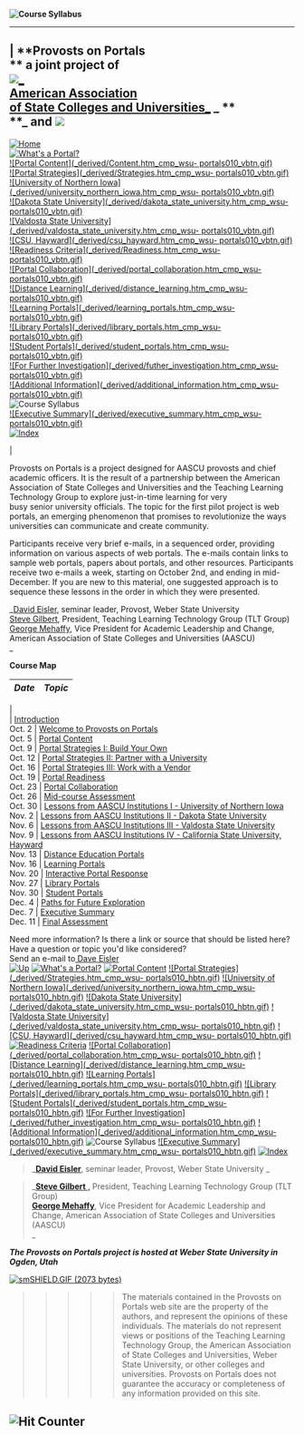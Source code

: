 **![Course Syllabus](_derived/course_map.htm_cmp_wsu-portals010_bnr.gif)**

  
  
  
---  
  
| **Provosts on Portals  
** a joint project of  
  [ ![](images/aascu_blue_small.gif)**_  
American Association  
of State Colleges and Universities_**](http://www.aascu.org) _ **  
**_ and [![](images/tlt_words2.gif)](http://www.tltgroup.org/)  
---  
  


[![Home](_derived/home_cmp_wsu-portals010_vbtn.gif)](./)  
[![What's a Portal?](_derived/What.htm_cmp_wsu-portals010_vbtn.gif)](What.htm)  
[![Portal Content](_derived/Content.htm_cmp_wsu-
portals010_vbtn.gif)](Content.htm)  
[![Portal Strategies](_derived/Strategies.htm_cmp_wsu-
portals010_vbtn.gif)](Strategies.htm)  
[![University of Northern Iowa](_derived/university_northern_iowa.htm_cmp_wsu-
portals010_vbtn.gif)](university_northern_iowa.htm)  
[![Dakota State University](_derived/dakota_state_university.htm_cmp_wsu-
portals010_vbtn.gif)](dakota_state_university.htm)  
[![Valdosta State University](_derived/valdosta_state_university.htm_cmp_wsu-
portals010_vbtn.gif)](valdosta_state_university.htm)  
[![CSU, Hayward](_derived/csu_hayward.htm_cmp_wsu-
portals010_vbtn.gif)](csu_hayward.htm)  
[![Readiness Criteria](_derived/Readiness.htm_cmp_wsu-
portals010_vbtn.gif)](Readiness.htm)  
[![Portal Collaboration](_derived/portal_collaboration.htm_cmp_wsu-
portals010_vbtn.gif)](portal_collaboration.htm)  
[![Distance Learning](_derived/distance_learning.htm_cmp_wsu-
portals010_vbtn.gif)](distance_learning.htm)  
[![Learning Portals](_derived/learning_portals.htm_cmp_wsu-
portals010_vbtn.gif)](learning_portals.htm)  
[![Library Portals](_derived/library_portals.htm_cmp_wsu-
portals010_vbtn.gif)](library_portals.htm)  
[![Student Portals](_derived/student_portals.htm_cmp_wsu-
portals010_vbtn.gif)](student_portals.htm)  
[![For Further Investigation](_derived/futher_investigation.htm_cmp_wsu-
portals010_vbtn.gif)](futher_investigation.htm)  
[![Additional Information](_derived/additional_information.htm_cmp_wsu-
portals010_vbtn.gif)](additional_information.htm)  
![Course Syllabus](_derived/course_map.htm_cmp_wsu-portals010_vbtn_p.gif)  
[![Executive Summary](_derived/executive_summary.htm_cmp_wsu-
portals010_vbtn.gif)](executive_summary.htm)  
[![Index](_derived/index.htm_cmp_wsu-portals010_vbtn.gif)](index.htm)  

|

Provosts on Portals is a project designed for  AASCU provosts and chief
academic officers.  It is the result of a partnership between the American
Association  of State Colleges and Universities and the Teaching Learning
Technology Group to explore just-in-time learning for very  
busy senior university officials.  The topic for the first pilot project is
web portals, an emerging phenomenon that promises to revolutionize the ways
universities can communicate and create community.  

Participants receive very brief e-mails, in a sequenced order, providing
information on various aspects of web portals.  The e-mails  contain links to
sample web portals, papers about portals, and other resources.  Participants
receive two e-mails a week, starting on October 2nd, and ending in mid-
December.   If you are new to this material, one suggested approach is to
sequence these lessons in the order in which they were presented.

_[David Eisler](mailto:deisler@weber.edu), seminar leader, Provost, Weber
State University  
[Steve Gilbert,](mailto:gilbert@tltgroup.org) President, Teaching Learning
Technology Group (TLT Group)  
[George Mehaffy](mailto:MehaffyG@aascu.org), Vice President for Academic
Leadership and Change, American Association of State Colleges and Universities
(AASCU)  
_

**Course Map**

| **_Date_** | **_Topic_**  
---|---  
|  
| [Introduction](introduction.htm)  
Oct. 2 | [Welcome to Provosts on Portals](archive/october_2nd.htm)  
Oct. 5 | [Portal Content](archive/october_5th.htm)  
Oct. 9 | [Portal Strategies I: Build Your Own](october_9th.htm)  
Oct. 12 | [Portal Strategies II: Partner with a University](october_12th.htm)  
Oct. 16 | [Portal Strategies III: Work with a Vendor](october_16th.htm)  
Oct. 19 | [Portal Readiness](october_19th.htm)  
Oct. 23 | [Portal Collaboration](october_23rd.htm)  
Oct. 26 | [Mid-course Assessment](october_26th.htm)  
Oct. 30 | [Lessons from AASCU Institutions I - University of Northern
Iowa](october_30th.htm)  
Nov. 2 | [Lessons from AASCU Institutions II - Dakota State
University](november_2nd.htm)  
Nov. 6 | [Lessons from AASCU Institutions III - Valdosta State
University](valdosta_state_university.htm)  
Nov. 9 | [Lessons from AASCU Institutions IV - California State University,
Hayward](november_9th.htm)  
Nov. 13 | [Distance Education Portals](distance_learning.htm)  
Nov. 16 | [Learning Portals](learning_portals.htm)  
Nov. 20 | [Interactive Portal Response](november_20th.htm)  
Nov. 27 | [Library Portals](november_27th.htm)  
Nov. 30 | [Student Portals](november_30th.htm)  
Dec. 4 | [Paths for Future Exploration](december_4th.htm)  
Dec. 7 | [Executive Summary](executive_summary.htm)  
Dec. 11 | [Final Assessment](december_11th.htm)  
  
  
  
Need more information?  Is there a link or source that should be listed here?  
Have a question or topic you'd like considered?  
Send an e-mail to[ Dave Eisler](mailto:portals@weber.edu)  
[![Up](_derived/up_cmp_wsu-portals010_hbtn.gif)](./) [![What's a
Portal?](_derived/What.htm_cmp_wsu-portals010_hbtn.gif)](What.htm) [![Portal
Content](_derived/Content.htm_cmp_wsu-portals010_hbtn.gif)](Content.htm)
[![Portal Strategies](_derived/Strategies.htm_cmp_wsu-
portals010_hbtn.gif)](Strategies.htm) [![University of Northern
Iowa](_derived/university_northern_iowa.htm_cmp_wsu-
portals010_hbtn.gif)](university_northern_iowa.htm) [![Dakota State
University](_derived/dakota_state_university.htm_cmp_wsu-
portals010_hbtn.gif)](dakota_state_university.htm) [![Valdosta State
University](_derived/valdosta_state_university.htm_cmp_wsu-
portals010_hbtn.gif)](valdosta_state_university.htm) [![CSU,
Hayward](_derived/csu_hayward.htm_cmp_wsu-
portals010_hbtn.gif)](csu_hayward.htm) [![Readiness
Criteria](_derived/Readiness.htm_cmp_wsu-portals010_hbtn.gif)](Readiness.htm)
[![Portal Collaboration](_derived/portal_collaboration.htm_cmp_wsu-
portals010_hbtn.gif)](portal_collaboration.htm) [![Distance
Learning](_derived/distance_learning.htm_cmp_wsu-
portals010_hbtn.gif)](distance_learning.htm) [![Learning
Portals](_derived/learning_portals.htm_cmp_wsu-
portals010_hbtn.gif)](learning_portals.htm) [![Library
Portals](_derived/library_portals.htm_cmp_wsu-
portals010_hbtn.gif)](library_portals.htm) [![Student
Portals](_derived/student_portals.htm_cmp_wsu-
portals010_hbtn.gif)](student_portals.htm) [![For Further
Investigation](_derived/futher_investigation.htm_cmp_wsu-
portals010_hbtn.gif)](futher_investigation.htm) [![Additional
Information](_derived/additional_information.htm_cmp_wsu-
portals010_hbtn.gif)](additional_information.htm) ![Course
Syllabus](_derived/course_map.htm_cmp_wsu-portals010_hbtn_p.gif) [![Executive
Summary](_derived/executive_summary.htm_cmp_wsu-
portals010_hbtn.gif)](executive_summary.htm)
[![Index](_derived/index.htm_cmp_wsu-portals010_hbtn.gif)](index.htm)

> _[**David Eisler**](mailto:portals@weber.edu), seminar leader, Provost,
Weber State University _

>

> _[**Steve Gilbert** ,](mailto:gilbert@tltgroup.org) President, Teaching
Learning Technology Group (TLT Group)  
>  [**George Mehaffy**](mailto:MehaffyG@aascu.org), Vice President for
Academic Leadership and Change, American Association of State Colleges and
Universities (AASCU)  
>  _

**_The Provosts on Portals project is hosted at Weber State University in
Ogden, Utah_**

[![smSHIELD.GIF \(2073 bytes\)](_borders/smshield.gif)](http://www.weber.edu)

> > > > > The materials contained in the Provosts on Portals web site are the
property of the authors, and represent the opinions of these individuals. The
materials do not represent views or positions of the Teaching Learning
Technology Group, the American Association of State Colleges and Universities,
Weber State University, or other colleges and universities. Provosts on
Portals does not guarantee the accuracy or completeness of any information
provided on this site.





![Hit Counter](_vti_bin/fpcount.exe/portals/?Page=_borders/bottom.htm|Image=1)  
---

